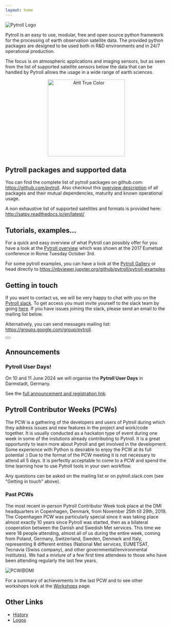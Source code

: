 ```yaml
---
layout: home
---
```


![Pytroll Logo](logos/pytroll_dark_small.png)

Pytroll is an easy to use, modular, free and open source python framework for the processing of earth observation satellite data. The provided python packages are designed to be used both in R&D environments and in 24/7 operational production.

The focus is on atmospheric applications and imaging sensors, but as seen from the list of supported satellite sensors below the data that can be handled by Pytroll allows the usage in a wide range of earth sciences.

<p align="center">
    <a href="assets/img/satpy_ahi_true_color_PR1674.png">
        <img src="assets/img/satpy_ahi_true_color_PR1674.png" alt="AHI True Color" width="240"/>
    </a>
</p>

## Pytroll packages and supported data

You can find the complete list of pytroll packages on github.com: <https://github.com/pytroll>.
Also checkout this [overview description](pytroll_packages_overview.md) of all packages and their mutual 
dependencies, maturity and known operational usage.

A non exhaustive list of supported satellites and formats is provided here: <http://satpy.readthedocs.io/en/latest/>

## Tutorials, examples...

For a quick and easy overview of what Pytroll can possibly offer for you have a look at the [Pytroll overview](https://docs.google.com/presentation/d/10QSq6H0QL4WruEiY-1TU4Rk-f05QzZOZ1UoD9adx9ow/edit?usp=sharing) which was shown at the 2017 Eumetsat conference in Rome Tuesday October 3rd.

For some pytroll examples, you can have a look at the [Pytroll Gallery](gallery.md) or head directly to <https://nbviewer.jupyter.org/github/pytroll/pytroll-examples>

## Getting in touch

If you want to contact us, we will be very happy to chat with you on the [Pytroll slack](https://pytroll.slack.com).
To get access you must invite yourself to the slack team by going
[here](https://join.slack.com/t/pytroll/shared_invite/zt-1ft5pjuqq-RKJ6OBk2VWjDGwpuYoQiXA).
If you have issues joining the slack, please send an email to the mailing list below.

Alternatively, you can send messages mailing list: <https://groups.google.com/group/pytroll>.

<button class="mastodon-follow" data-followtype="remote" data-account="@pytroll@fosstodon.org"></button>

## Announcements

### Pytroll User Days!

On 10 and 11 June 2024 we will organise the **Pytroll User Days** in Darmstadt, Germany.

See the [full announcement and registration link](user-days.md).

## Pytroll Contributor Weeks (PCWs)

The PCW is a gathering of the developers and users of Pytroll during which they
address issues and new features in the project and work/code together. It is
usually conducted as a hackaton type of event during one week in some of the
instutions already contributing to Pytroll. It is a great opportunity to learn
more about Pytroll and get involved in the development. Some experience with
Python is desirable to enjoy the PCW at its full potential :) Due to the format
of the PCW meeting it is not necessary to attend all 5 days. It is perfectly
acceptable to come to a PCW and spend the time learning how to use Pytroll
tools in your own workflow.

Any questions can be asked on the mailing list or on pytroll.slack.com (see
"Getting in touch" above).

### Past PCWs

The most recent in-person Pytroll Contributor Week took place at the DMI headquarters in
Copenhagen, Denmark, from November 25th till 29th, 2019. The Copenhagen PCW was
particularly special since it was taking place almost exactly 10 years since
Pytroll was started, then as a bilateral cooperation between the Danish and
Swedish Met services. This time we were 18 people attending, almost all of us
during the entire week, coming from Poland, Germany, Switzerland, Sweden,
Denmark and Italy, representing 8 different entities (National Met services,
EUMETSAT, Tecnavia (Swiss company), and other governmental/environmental
institutes). We had a mixture of a few first time attendees to those who have
been attending regularly the last few years.

![PCW@DMI](workshops/IMG_5639_cropped_thumb.JPG)

For a summary of achievements in the last PCW and to see other workshops look
at the [Workshops](./workshops/index.md) page.


## Other Links

- [History](history.md)
- [Logos](logos/index.md)

